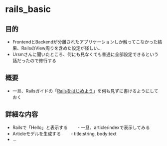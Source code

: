 # rails_basic

## 目的
- FrontendとBackendが分離されたアプリケーションしか触ってこなかった結果、RailsのView周りを含めた設定が怪しい...
- Ursmさんに聞いたところ、何にも見なくても普通に全部設定できるという話だったので修行する

## 概要
- 一旦、Railsガイドの「[Railsをはじめよう](https://railsguides.jp/getting_started.html)」を何も見ずに書けるようにしておく

## 詳細な内容
- Railsで「Hello」と表示する
　　- 一旦、article/indexで表示してみる
- Articleモデルを生成する
　　- title:string, body:text
- ...
